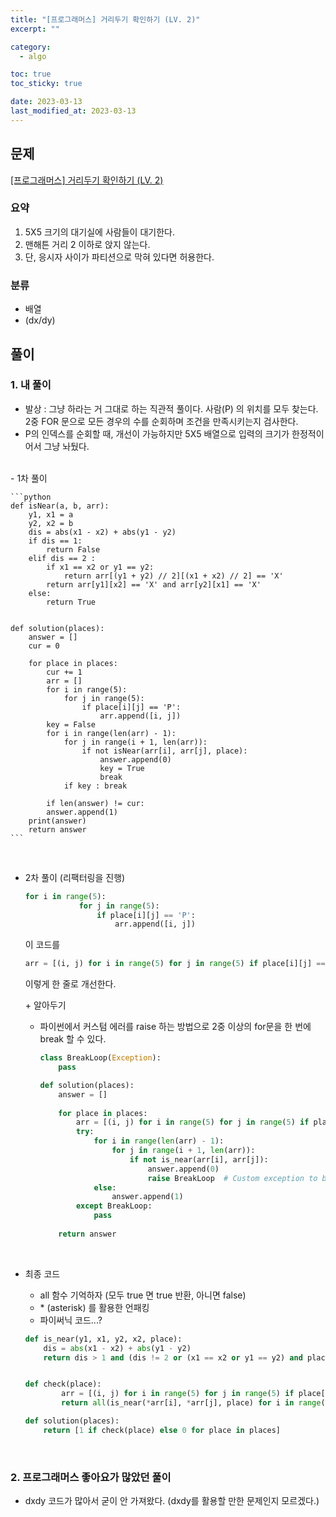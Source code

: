 ```yaml
---
title: "[프로그래머스] 거리두기 확인하기 (LV. 2)"
excerpt: ""

category:
  - algo

toc: true
toc_sticky: true

date: 2023-03-13
last_modified_at: 2023-03-13
---
```


## 문제

[[프로그래머스] 거리두기 확인하기 (LV. 2) ](https://programmers.co.kr/learn/courses/30/lessons/81302)

### 요약

1. 5X5 크기의 대기실에 사람들이 대기한다.
2. 맨해튼 거리 2 이하로 앉지 않는다.
3. 단, 응시자 사이가 파티션으로 막혀 있다면 허용한다.

### 분류

- 배열
- (dx/dy)

## 풀이

### 1. 내 풀이

- 발상 : 그냥 하라는 거 그대로 하는 직관적 풀이다. 사람(P) 의 위치를 모두 찾는다. 2중 FOR 문으로 모든 경우의 수를 순회하며 조건을 만족시키는지 검사한다.
- P의 인덱스를 순회할 때, 개선이 가능하지만 5X5 배열으로 입력의 크기가 한정적이어서 그냥 놔뒀다.

<br>
- 1차 풀이

    ```python
    def isNear(a, b, arr):
        y1, x1 = a
        y2, x2 = b
        dis = abs(x1 - x2) + abs(y1 - y2)
        if dis == 1:
            return False
        elif dis == 2 :
            if x1 == x2 or y1 == y2:
                return arr[(y1 + y2) // 2][(x1 + x2) // 2] == 'X'
            return arr[y1][x2] == 'X' and arr[y2][x1] == 'X'
        else:
            return True
            
        
    def solution(places):
        answer = []
        cur = 0
        
        for place in places:
            cur += 1
            arr = []
            for i in range(5):
                for j in range(5):
                    if place[i][j] == 'P':
                        arr.append([i, j])
            key = False
            for i in range(len(arr) - 1):
                for j in range(i + 1, len(arr)):
                    if not isNear(arr[i], arr[j], place): 
                        answer.append(0)
                        key = True
                        break
                if key : break
            
            if len(answer) != cur:
            answer.append(1)
        print(answer)
        return answer
    ```

<br>

- 2차 풀이 (리팩터링을 진행)

    ```python
    for i in range(5):
                for j in range(5):
                    if place[i][j] == 'P':
                        arr.append([i, j])
    ```

    이 코드를
    
    ```python
    arr = [(i, j) for i in range(5) for j in range(5) if place[i][j] == 'P']
    ```

    이렇게 한 줄로 개선한다.

    \+ 알아두기
    - 파이썬에서 커스텀 에러를 raise 하는 방법으로 2중 이상의 for문을 한 번에 break 할 수 있다.
        ```python
        class BreakLoop(Exception):
            pass

        def solution(places):
            answer = []
            
            for place in places:
                arr = [(i, j) for i in range(5) for j in range(5) if place[i][j] == 'P']
                try:
                    for i in range(len(arr) - 1):
                        for j in range(i + 1, len(arr)):
                            if not is_near(arr[i], arr[j]):
                                answer.append(0)
                                raise BreakLoop  # Custom exception to break out of nested loops
                    else:
                        answer.append(1)
                except BreakLoop:
                    pass
                    
            return answer

        ```
<br>

- 최종 코드 
    - all 함수 기억하자 (모두 true 면 true 반환, 아니면 false)
    - \* (asterisk) 를 활용한 언패킹
    - 파이써닉 코드...?

    ```python
    def is_near(y1, x1, y2, x2, place):
        dis = abs(x1 - x2) + abs(y1 - y2)
        return dis > 1 and (dis != 2 or (x1 == x2 or y1 == y2) and place[(y1 + y2) // 2][(x1 + x2) // 2] == 'X' or place[y1][x2] == place[y2][x1] == 'X')


    def check(place):
            arr = [(i, j) for i in range(5) for j in range(5) if place[i][j] == 'P']
            return all(is_near(*arr[i], *arr[j], place) for i in range(len(arr) - 1) for j in range(i + 1, len(arr)))

    def solution(places):
        return [1 if check(place) else 0 for place in places]

    ```
<br>

### 2. 프로그래머스 좋아요가 많았던 풀이

- dxdy 코드가 많아서 굳이 안 가져왔다. (dxdy를 활용할 만한 문제인지 모르겠다.)

